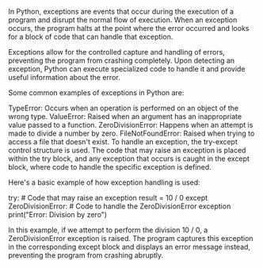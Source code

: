 In Python, exceptions are events that occur during the execution of a program and disrupt the normal flow of execution.
 When an exception occurs, the program halts at the point where the error occurred and looks for a block of code that can handle that exception.

Exceptions allow for the controlled capture and handling of errors, preventing the program from crashing completely. 
Upon detecting an exception, Python can execute specialized code to handle it and provide useful information about the error.

Some common examples of exceptions in Python are:

TypeError: Occurs when an operation is performed on an object of the wrong type.
ValueError: Raised when an argument has an inappropriate value passed to a function.
ZeroDivisionError: Happens when an attempt is made to divide a number by zero.
FileNotFoundError: Raised when trying to access a file that doesn't exist.
To handle an exception, the try-except control structure is used.
 The code that may raise an exception is placed within the try block,
 and any exception that occurs is caught in the except block, where code to handle the specific exception is defined.

Here's a basic example of how exception handling is used:

try:
    # Code that may raise an exception
    result = 10 / 0
except ZeroDivisionError:
    # Code to handle the ZeroDivisionError exception
    print("Error: Division by zero")

In this example, if we attempt to perform the division 10 / 0, a
 ZeroDivisionError exception is raised. The program captures this exception
 in the corresponding except block and displays an error message instead, preventing the program from crashing abruptly.
